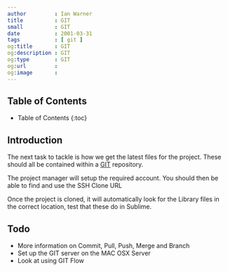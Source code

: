 ```yaml
---
author         : Ian Warner
title          : GIT
small          : GIT
date           : 2001-03-31
tags           : [ git ]
og:title       : GIT
og:description : GIT
og:type        : GIT
og:url         :
og:image       :
---
```


## Table of Contents

* Table of Contents
{:toc}

## Introduction

The next task to tackle is how we get the latest files for the project. These
should all be contained within a [GIT][] repository.

The project manager will setup the required account. You should then be able to
find and use the SSH Clone URL

Once the project is cloned, it will automatically look for the Library files
in the correct location, test that these do in Sublime.

## Todo

* More information on Commit, Pull, Push, Merge and Branch
* Set up the GIT server on the MAC OSX Server
* Look at using GIT Flow

[GIT]:http://git-scm.com/